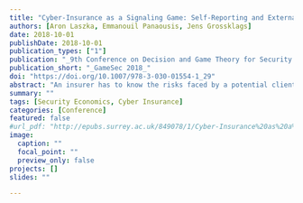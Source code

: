 ```yaml
---
title: "Cyber-Insurance as a Signaling Game: Self-Reporting and External Security Audits"
authors: [Aron Laszka, Emmanouil Panaousis, Jens Grossklags]
date: 2018-10-01
publishDate: 2018-10-01
publication_types: ["1"]
publication: "_9th Conference on Decision and Game Theory for Security (GameSec 2018)_"
publication_short: "_GameSec 2018_"
doi: "https://doi.org/10.1007/978-3-030-01554-1_29"
abstract: "An insurer has to know the risks faced by a potential client to accurately determine an insurance premium offer. However, while the potential client might have a good understanding of its own security practices, it may also have an incentive not to disclose them honestly since the resulting information asymmetry could work in its favor. This information asymmetry engenders adverse selection, which can result in unfair premiums and reduced adoption of cyber-insurance. To overcome information asymmetry, insurers often require potential clients to self-report their risks. Still, clients do not have any incentive to perform thorough self-audits or to provide comprehensive reports. As a result, insurers have to complement self-reporting with external security audits to verify the clients’ reports. Since these audits can be very expensive, a key problem faced by insurers is to devise an auditing strategy that deters clients from dishonest reporting using a minimal number of audits. To solve this problem, we model the interactions between a potential client and an insurer as a two-player signaling game. One player represents the client, who knows its actual security-investment level, but may report any level to the insurer. The other player represents the insurer, who knows only the random distribution from which the security level was drawn, but may discover the actual level using an expensive audit. We study the players’ equilibrium strategies and provide numerical illustrations."
summary: ""
tags: [Security Economics, Cyber Insurance]
categories: [Conference]
featured: false
#url_pdf: "http://epubs.surrey.ac.uk/849078/1/Cyber-Insurance%20as%20a%20Signaling%20Game.pdf"
image:
  caption: ""
  focal_point: ""
  preview_only: false
projects: []
slides: ""

---
```

